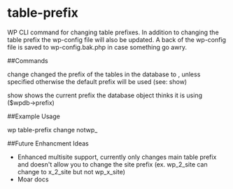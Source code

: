 # table-prefix
WP CLI command for changing table prefixes. In addition to changing the table prefix the wp-config file will also be updated. A back of the wp-config file is saved to wp-config.bak.php in case something go awry.

##Commands

change <prefix>
   changed the prefix of the tables in the database to <prefix>, unless specified otherwise the default prefix will be used (see: show)

show
   shows the current prefix the database object thinks it is using ($wpdb->prefix)

##Example Usage

wp table-prefix change notwp_

##Future Enhancment Ideas

* Enhanced multisite support, currently only changes main table prefix and doesn't allow you to change the site prefix (ex. wp_2_site can change to x_2_site but not wp_x_site)
* Moar docs 


